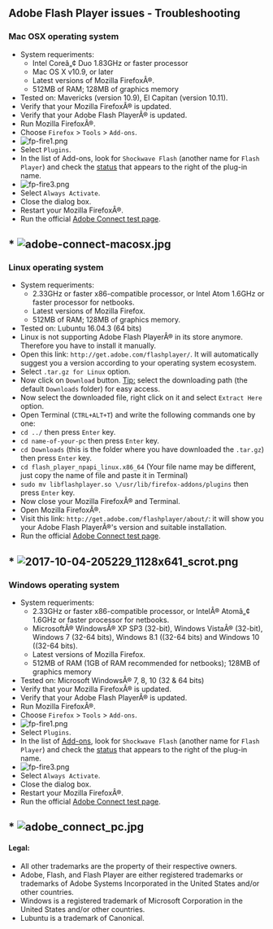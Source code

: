 <h2 id="toc_0">Adobe Flash Player issues - Troubleshooting</h2>

<h3 id="toc_1">Mac OSX operating system</h3>

<ul>
<li>System requeriments:

<ul>
<li>Intel Coreâ„¢ Duo 1.83GHz or faster processor</li>
<li>Mac OS X v10.9, or later</li>
<li>Latest versions of Mozilla FirefoxÂ®.</li>
<li>512MB of RAM; 128MB of graphics memory</li>
</ul></li>
<li>Tested on: Mavericks (version 10.9), El Capitan (version 10.11).</li>
<li>Verify that your Mozilla FirefoxÂ® is updated.</li>
<li>Verify that your Adobe Flash PlayerÂ® is updated.</li>
<li>Run Mozilla FirefoxÂ®.</li>
<li>Choose <code>Firefox</code> &gt; <code>Tools</code> &gt; <code>Add-ons</code>.</li>
<li><img src="https://bitbucket.org/repo/bBMkd4/images/454368749-fp-fire1.png" alt="fp-fire1.png"/></li>
<li>Select <code>Plugins</code>.</li>
<li>In the list of Add-ons, look for <code>Shockwave Flash</code> (another name for <code>Flash Player</code>) and check the <u>status</u> that appears to the right of the plug-in name.</li>
<li><img src="https://bitbucket.org/repo/bBMkd4/images/429854473-fp-fire3.png" alt="fp-fire3.png"/></li>
<li>Select <code>Always Activate</code>.</li>
<li>Close the dialog box.</li>
<li>Restart your Mozilla FirefoxÂ®.</li>
<li>Run the official <a href="http://admin.adobeconnect.com/common/help/en/support/meeting_test.htm">Adobe Connect test page</a>.</li>
</ul>

<h2 id="toc_2">* <img src="https://bitbucket.org/repo/bBMkd4/images/1808365633-adobe-connect-macosx.jpg" alt="adobe-connect-macosx.jpg"/></h2>

<h3 id="toc_3">Linux operating system</h3>

<ul>
<li>System requeriments:

<ul>
<li>2.33GHz or faster x86-compatible processor, or Intel Atom 1.6GHz or faster processor for netbooks.</li>
<li>Latest versions of Mozilla Firefox.</li>
<li>512MB of RAM; 128MB of graphics memory.</li>
</ul></li>
<li>Tested on: Lubuntu 16.04.3 (64 bits)</li>
<li>Linux is not supporting Adobe Flash PlayerÂ® in its store anymore. Therefore you have to install it manually.</li>
<li>Open this link: <code>http://get.adobe.com/flashplayer/</code>. It will automatically suggest you a version according to your operating system ecosystem.</li>
<li>Select <code>.tar.gz for Linux</code> option.</li>
<li>Now click on <code>Download</code> button. <u>Tip:</u> select the downloading path (the default <code>Downloads</code> folder) for easy access.</li>
<li>Now select the downloaded file, right click on it and select <code>Extract Here</code> option.</li>
<li>Open Terminal (<code>CTRL+ALT+T</code>) and write the following commands one by one:</li>
<li><code>cd ../</code> then press <code>Enter</code> key.</li>
<li><code>cd name-of-your-pc</code> then press <code>Enter</code> key.</li>
<li><code>cd Downloads</code> (this is the folder where you have downloaded the <code>.tar.gz</code>) then press <code>Enter</code> key.</li>
<li><code>cd flash_player_npapi_linux.x86_64</code> (Your file name may be different, just copy the name of file and paste it in Terminal)</li>
<li><code>sudo mv libflashplayer.so \/usr/lib/firefox-addons/plugins</code> then press <code>Enter</code> key.</li>
<li>Now close your Mozilla FirefoxÂ® and Terminal.</li>
<li>Open Mozilla FirefoxÂ®. </li>
<li>Visit this link: <code>http://get.adobe.com/flashplayer/about/</code>: it will show you your Adobe Flash PlayerÂ®&#39;s version and suitable installation.</li>
<li>Run the official <a href="http://admin.adobeconnect.com/common/help/en/support/meeting_test.htm">Adobe Connect test page</a>.</li>
</ul>

<h2 id="toc_4">* <img src="https://bitbucket.org/repo/bBMkd4/images/1580105962-2017-10-04-205229_1128x641_scrot.png" alt="2017-10-04-205229_1128x641_scrot.png"/></h2>

<h3 id="toc_5">Windows operating system</h3>

<ul>
<li>System requeriments:

<ul>
<li>2.33GHz or faster x86-compatible processor, or IntelÂ® Atomâ„¢ 1.6GHz or faster processor for netbooks.</li>
<li>MicrosoftÂ® WindowsÂ® XP SP3 (32-bit), Windows VistaÂ® (32-bit), Windows 7 (32-64 bits), Windows 8.1 ((32-64 bits) and Windows 10 ((32-64 bits).</li>
<li>Latest versions of Mozilla Firefox.</li>
<li>512MB of RAM (1GB of RAM recommended for netbooks); 128MB of graphics memory</li>
</ul></li>
<li>Tested on: Microsoft WindowsÂ® 7, 8, 10 (32 &amp; 64 bits)</li>
<li>Verify that your Mozilla FirefoxÂ® is updated.</li>
<li>Verify that your Adobe Flash PlayerÂ® is updated.</li>
<li>Run Mozilla FirefoxÂ®.</li>
<li>Choose <code>Firefox</code> &gt; <code>Tools</code> &gt; <code>Add-ons</code>.</li>
<li><img src="https://bitbucket.org/repo/bBMkd4/images/3238280704-fp-fire1.png" alt="fp-fire1.png"/></li>
<li>Select <code>Plugins</code>.</li>
<li>In the list of <u>Add-ons</u>, look for <code>Shockwave Flash</code> (another name for <code>Flash Player</code>) and check the <u>status</u> that appears to the right of the plug-in name.</li>
<li><img src="https://bitbucket.org/repo/bBMkd4/images/4256878087-fp-fire3.png" alt="fp-fire3.png"/></li>
<li>Select <code>Always Activate</code>.</li>
<li>Close the dialog box.</li>
<li>Restart your Mozilla FirefoxÂ®.</li>
<li>Run the official <a href="http://admin.adobeconnect.com/common/help/en/support/meeting_test.htm">Adobe Connect test page</a>.</li>
</ul>

<h2 id="toc_6">* <img src="https://bitbucket.org/repo/bBMkd4/images/1926895762-adobe_connect_pc.jpg" alt="adobe_connect_pc.jpg"/></h2>

<h4 id="toc_7">Legal:</h4>

<ul>
<li>All other trademarks are the property of their respective owners.</li>
<li>Adobe, Flash, and Flash Player are either registered trademarks or trademarks of Adobe Systems Incorporated in the United States and/or other countries.</li>
<li>Windows is a registered trademark of Microsoft Corporation in the United States and/or other countries.</li>
<li>Lubuntu is a trademark of Canonical.</li>
</ul>
